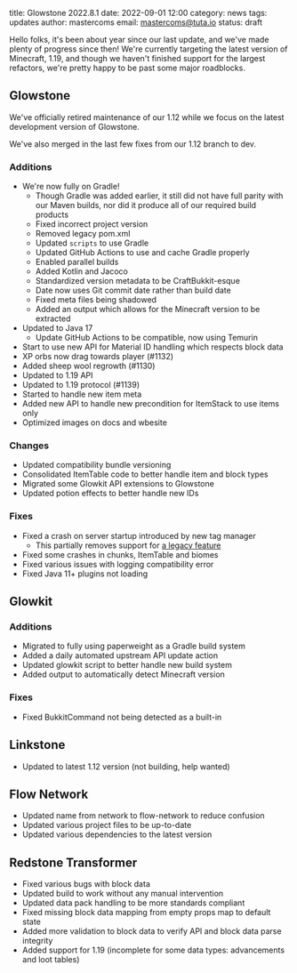 title: Glowstone 2022.8.1
date: 2022-09-01 12:00
category: news
tags: updates
author: mastercoms
email: mastercoms@tuta.io
status: draft

Hello folks, it's been about year since our last update, and we've made plenty of progress since then!
We're currently targeting the latest version of Minecraft, 1.19,
and though we haven't finished support for the largest refactors, we're pretty happy to be past some major roadblocks.

## Glowstone

We've officially retired maintenance of our 1.12 while we focus on the latest development version of Glowstone.

We've also merged in the last few fixes from our 1.12 branch to dev.

### Additions

* We're now fully on Gradle!
    * Though Gradle was added earlier, it still did not have full parity with our Maven builds, nor did it produce all of our required build products
    * Fixed incorrect project version
    * Removed legacy pom.xml
    * Updated `scripts` to use Gradle
    * Updated GitHub Actions to use and cache Gradle properly
    * Enabled parallel builds
    * Added Kotlin and Jacoco
    * Standardized version metadata to be CraftBukkit-esque
    * Date now uses Git commit date rather than build date
    * Fixed meta files being shadowed
    * Added an output which allows for the Minecraft version to be extracted
* Updated to Java 17
    * Update GitHub Actions to be compatible, now using Temurin
* Start to use new API for Material ID handling which respects block data
* XP orbs now drag towards player (#1132)
* Added sheep wool regrowth (#1130)
* Updated to 1.19 API
* Updated to 1.19 protocol (#1139)
* Started to handle new item meta
* Added new API to handle new precondition for ItemStack to use items only
* Optimized images on docs and wbesite

### Changes

* Updated compatibility bundle versioning
* Consolidated ItemTable code to better handle item and block types
* Migrated some Glowkit API extensions to Glowstone
* Updated potion effects to better handle new IDs

### Fixes

* Fixed a crash on server startup introduced by new tag manager
  * This partially removes support for [a legacy feature](https://github.com/GlowstoneMC/Glowstone-Legacy/pull/624)
* Fixed some crashes in chunks, ItemTable and biomes
* Fixed various issues with logging compatibility error
* Fixed Java 11+ plugins not loading


## Glowkit

### Additions

* Migrated to fully using paperweight as a Gradle build system
* Added a daily automated upstream API update action
* Updated glowkit script to better handle new build system
* Added output to automatically detect Minecraft version

### Fixes

* Fixed BukkitCommand not being detected as a built-in

## Linkstone

* Updated to latest 1.12 version (not building, help wanted)

## Flow Network

* Updated name from network to flow-network to reduce confusion
* Updated various project files to be up-to-date
* Updated various dependencies to the latest version

## Redstone Transformer

* Fixed various bugs with block data
* Updated build to work without any manual intervention
* Updated data pack handling to be more standards compliant
* Fixed missing block data mapping from empty props map to default state
* Added more validation to block data to verify API and block data parse integrity
* Added support for 1.19 (incomplete for some data types: advancements and loot tables)
